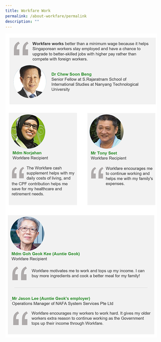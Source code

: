 ```yaml
---
title: Workfare Work
permalink: /about-workfare/permalink
description: ""
---
```

![](/images/AboutWF11.png)